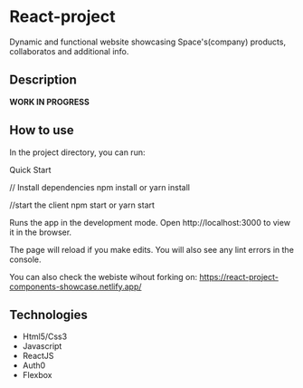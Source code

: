 # React-project

Dynamic and functional website showcasing Space's(company) products, collaboratos and additional info.

## Description

**WORK IN PROGRESS**

## How to use

In the project directory, you can run:

Quick Start

// Install dependencies
npm install or yarn install

//start the client
npm start or yarn start

Runs the app in the development mode.
Open http://localhost:3000 to view it in the browser.

The page will reload if you make edits.
You will also see any lint errors in the console.

You can also check the webiste wihout forking on:
https://react-project-components-showcase.netlify.app/

## Technologies

- Html5/Css3
- Javascript
- ReactJS
- Auth0
- Flexbox
